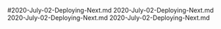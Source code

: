 #2020-July-02-Deploying-Next.md
2020-July-02-Deploying-Next.md
2020-July-02-Deploying-Next.md
2020-July-02-Deploying-Next.md
